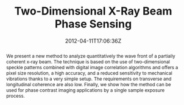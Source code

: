 ---
title: "Two-Dimensional X-Ray Beam Phase Sensing"
authors:
- Sébastien Bérujon
- Eric Ziegler
- admin
- Luca Peverini

#author_notes:
#- "author1 note"
#- "author2 note"
date: "2012-04-11T17:06:36Z"
doi: "10.1103/physrevlett.108.158102"

# Schedule page publish date (NOT publication's date).
publishDate: "2024-04-15T00:00:00Z"

# Publication type.
# Legend: 0 = Uncategorized; 1 = Conference paper; 2 = Journal article;
# 3 = Preprint / Working Paper; 4 = Report; 5 = Book; 6 = Book section;
# 7 = Thesis; 8 = Patent
publication_types: ["article-journal"]

# Publication name and optional abbreviated publication name.
publication: "*Physical Review Letters* **108**, 158102"
publication_short: "*Phys. Rev. Lett.* **108**, 158102"

abstract: "We present a new method to analyze quantitatively the wave front of a partially coherent x-ray beam. The technique is based on the use of two-dimensional speckle patterns combined with digital image correlation algorithms and offers a pixel size resolution, a high accuracy, and a reduced sensitivity to mechanical vibrations thanks to a very simple setup. The requirements on transverse and longitudinal coherence are also low. Finally, we show how the method can be used for phase contrast imaging applications by a single sample exposure process."

# Summary. An optional shortened abstract.
summary:

tags:
#- tag1
#- tag2
featured: false

links:
#- name: Link
#  url: "link..."
#url_pdf: ''
#url_code: ''
#url_dataset: ''
#url_poster: ''
#url_project: ''
#url_slides: ''
#url_source: ''
#url_video: ''

# Featured image
# To use, add an image named `featured.jpg/png` to your page's folder. 
#image:
#  caption: ""
#  focal_point: ""
#  preview_only: false

# Associated Projects (optional).
#   Associate this publication with one or more of your projects.
#   Simply enter your project's folder or file name without extension.
#   E.g. `internal-project` references `content/project/internal-project/index.md`.
#   Otherwise, set `projects: []`.
projects: []

# Slides (optional).
#   Associate this publication with Markdown slides.
#   Simply enter your slide deck's filename without extension.
#   E.g. `slides: "example"` references `content/slides/example/index.md`.
#   Otherwise, set `slides: ""`.
slides:

# Comments (optional).
#   Enable comments in the page.
commentable: false
---